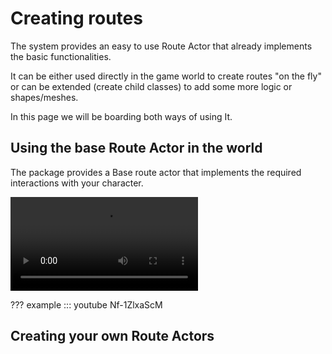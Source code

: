 # Creating routes

The system provides an easy to use Route Actor that already implements the basic functionalities.

It can be either used directly in the game world to create routes "on the fly" or can be extended (create child classes) to add some more logic or shapes/meshes.

In this page we will be boarding both ways of using It.


## Using the base Route Actor in the world
 The package provides a Base route actor that implements the required interactions with your character.

 ![type:video](../images/setup/routes/[UE%20Crawling%20System]%20Creating%20a%20route%20in%20the%20world-small.mp4)


??? example 
    ::: youtube Nf-1ZlxaScM  


## Creating your own Route Actors

